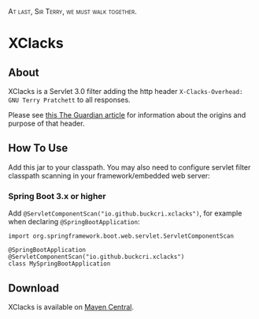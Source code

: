 
<span style="font-variant:small-caps;">At last, Sir Terry, we must walk together.</span> 

# XClacks

## About

XClacks is a Servlet 3.0 filter adding the http header `X-Clacks-Overhead: GNU Terry Pratchett` to all responses.

Please see [this The Guardian article](https://www.theguardian.com/books/shortcuts/2015/mar/17/terry-pratchetts-name-lives-on-in-the-clacks-with-hidden-web-code) for information about the origins and purpose of that header.

## How To Use

Add this jar to your classpath. You may also need to configure servlet filter classpath scanning in your framework/embedded web server: 

### Spring Boot 3.x or higher

Add `@ServletComponentScan("io.github.buckcri.xclacks")`, for example when declaring `@SpringBootApplication`:
````
import org.springframework.boot.web.servlet.ServletComponentScan

@SpringBootApplication
@ServletComponentScan("io.github.buckcri.xclacks")
class MySpringBootApplication
````

## Download

XClacks is available on [Maven Central](https://central.sonatype.com/artifact/io.github.buckcri.xclacks/xclacks/). 